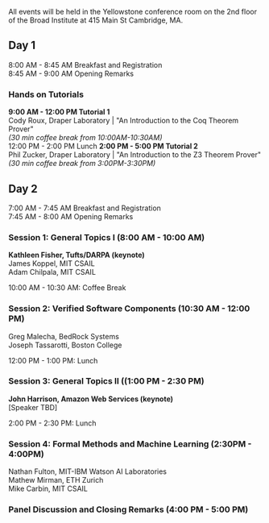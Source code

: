 All events will be held in the Yellowstone conference room on the 2nd floor of the Broad Institute at 415 Main St Cambridge, MA.

## Day 1
8:00 AM - 8:45 AM Breakfast and Registration  
8:45 AM - 9:00 AM Opening Remarks  

### Hands on Tutorials
**9:00 AM - 12:00 PM Tutorial 1**  
Cody Roux, Draper Laboratory | "An Introduction to the Coq Theorem Prover"  
_(30 min coffee break from 10:00AM-10:30AM)_  
12:00 PM - 2:00 PM Lunch
**2:00 PM - 5:00 PM Tutorial 2**  
Phil Zucker, Draper Laboratory | "An Introduction to the Z3 Theorem Prover"  
_(30 min coffee break from 3:00PM-3:30PM)_

## Day 2
7:00 AM - 7:45 AM Breakfast and Registration  
7:45 AM - 8:00 AM Opening Remarks 

### Session 1: General Topics I (8:00 AM - 10:00 AM)
**Kathleen Fisher, Tufts/DARPA (keynote)**  
James Koppel, MIT CSAIL  
Adam Chilpala, MIT CSAIL

10:00 AM - 10:30 AM: Coffee Break

### Session 2: Verified Software Components (10:30 AM - 12:00 PM)
Greg Malecha, BedRock Systems  
Joseph Tassarotti, Boston College

12:00 PM - 1:00 PM: Lunch

### Session 3: General Topics II ((1:00 PM - 2:30 PM)
**John Harrison, Amazon Web Services (keynote)**  
[Speaker TBD]

2:00 PM - 2:30 PM: Lunch

### Session 4: Formal Methods and Machine Learning (2:30PM - 4:00PM)
Nathan Fulton, MIT-IBM Watson AI Laboratories  
Mathew Mirman, ETH Zurich  
Mike Carbin, MIT CSAIL

### Panel Discussion and Closing Remarks (4:00 PM - 5:00 PM)

